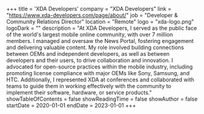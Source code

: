 +++
title = 'XDA Developers'
company = "XDA Developers"
link = "https://www.xda-developers.com/page/about/"
job = "Developer & Community Relations Director"
location = "Remote"
logo = "xda-logo.png"
logoDark = ""
description = "At XDA Developers, I served as the public face of the world's largest mobile online community, with over 7 million members. I managed and oversaw the News Portal, fostering engagement and delivering valuable content. My role involved building connections between OEMs and independent developers, as well as between developers and their users, to drive collaboration and innovation. I advocated for open-source practices within the mobile industry, including promoting license compliance with major OEMs like Sony, Samsung, and HTC. Additionally, I represented XDA at conferences and collaborated with teams to guide them in working effectively with the community to implement their software, hardware, or service products."
showTableOfContents = false
showReadingTime = false
showAuthor = false
startDate = 2020-01-01
endDate = 2023-01-01
+++
